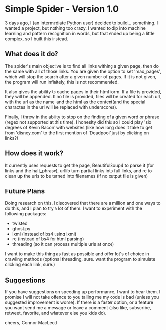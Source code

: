 Simple Spider - Version 1.0
===================

3 days ago, I (an intermediate Python user) decided to build... something.  I wanted a project, but nothing too crazy.  I wanted to dip into machine learning and pattern recognition in words, but that ended up being a little complex, so I built this instead.

What does it do?
-------------

The spider's main objective is to find all links withing a given page, then do the same with all of those links.  You are given the option to set 'max_pages', which will stop the search after a given number of pages.  If it is not given, the program will run infinitely, this is not recommended.

It also gives the ability to cache pages in their html form.  If a file is provided, they will be appended.  If no file is provided, files will be created for each url, with the url as the name, and the html as the content(and the special charactes in the url will be replaced with underscores).

Finally, I threw in the ability to stop on the finding of a given word or phrase (regex not supported at this time).  I honeslty did this so I could play 'six degrees of Kevin Bacon' with websites (like how long does it take to get from 'disney.com' to the first mention of 'Deadpool' just by clicking on links?)


How does it work?
---

It currently uses requests to get the page, BeautifulSoup4 to parse it (for links and the halt_phrase), urllib turn partial links into full links, and re to clean up the urls to be turned into filenames (if no output file is given)


Future Plans
---

Doing research on this, I discovered that there are a million and one ways to do this, and I plan to try a lot of them.  I want to experiment with the following packages:

- twisted
- ghost.py
- lxml (instead of bs4 using lxml)
- re (instead of bs4 for html parsing)
- threading (so it can process multiple urls at once)

I want to make this thing as fast as possible and offer lot's of choice in crawling methods (optional threading, sure.  want the program to simulate clicking each link, sure.)

Suggestions
---

If you have suggestions on speeding up performance, I want to hear them.  I promise I will not take offence to you talling me my code is bad (unless you suggested improvement is worse).  If there is a faster option, or a feature you want send me a message or leave a comment (also like, subscribe, retweet, favorite, and whatever else you kids do).

cheers, Connor MacLeod
